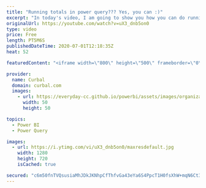 ```yaml
---
title: "Running totals in power query??? Yes, you can :)"
excerpt: "In today's video, I am going to show you how you can do running totals or cummulative totals in Power Query, but do this only if you have no way to do it using DAX.  Also, I will show you how List.Range work, really cool function :)  Here you can download all the pbix files: https://curbal.com/donwload-center"
originalUrl: https://youtube.com/watch?v=uX3_dnb5on0
type: video
price: Free
length: PT5M6S
publishedDateTime: 2020-07-01T12:18:35Z
heat: 52

featuredContent: "<iframe width=\"800\" height=\"500\" frameborder=\"0\" src=\"https://www.youtube.com/embed/uX3_dnb5on0\" allow=\"accelerometer; autoplay; encrypted-media; gyroscope; picture-in-picture\" allowfullscreen></iframe>"

provider:
  name: Curbal
  domain: curbal.com
  images:
    - url: https://everyday-cc.github.io/powerbi/assets/images/organizations/curbal.com-50x50.jpg
      width: 50
      height: 50

topics:
  - Power BI
  - Power Query

images:
  - url: https://i.ytimg.com/vi/uX3_dnb5on0/maxresdefault.jpg
    width: 1280
    height: 720
    isCached: true

secured: "c6m50fnTVQsusiaMhJDkJKNhpCfThfvGa43eYa6S4PpcT1H0fsXhW+mqN6Ct3E3tU+5799eUyoJHw8XS9/H7O0BWV1hiVKd1Sn8ZfkXbEuZ5KgOCzUgxoblZqEXzUPAMxt2uc8MLWE9oSVIf9YyqzhiKwPSkJs/hQxX11RUGFjcIm+fdCm2TF97BbFDVlBpvxT9JYSjFqxfmeOOxxUjDG6nZHRTBqDaIZiHYj6j38Ygw2A4xLMcJ8BHA7ZBmOac+/LrqMGKvDPqcGlg5RhW+cMgEUduREShSUyKoIA7vxdvkSaJhbHk1fxzwOHhZdeIGb/bfek3eush+nxt2guGCVnWkZ/ZZfJGfPHR1aFyFbxEsciHDuqNYDFJ1Q4hpy5a4O0MGN5CUQcz7Cv92DV26W369nzUYLwpdv9v4Zxwmcm0=;Pt+zLvy2IwrqVssFkr/Nnw=="
---
```


